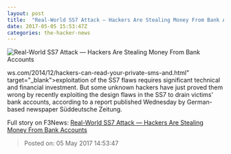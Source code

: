 ```yaml
---
layout: post
title:  "Real-World SS7 Attack — Hackers Are Stealing Money From Bank Accounts"
date: 2017-05-05 15:53:47Z
categories: the-hacker-news
---
```


![Real-World SS7 Attack — Hackers Are Stealing Money From Bank Accounts](https://4.bp.blogspot.com/-Kv-meiHfe2g/WQroyb_Z6wI/AAAAAAAAscs/HXkCqZcEa7UtkG8R5YrWfMyTVv1CEyA4gCLcB/s1600/ss7-vulnerability-bank-hacking.png)

ws.com/2014/12/hackers-can-read-your-private-sms-and.html" target="_blank">exploitation of the SS7 flaws requires significant technical and financial investment. But some unknown hackers have just proved them wrong by recently exploiting the design flaws in the SS7 to drain victims' bank accounts, according to a report published Wednesday by German-based newspaper Süddeutsche Zeitung.


Full story on F3News: [Real-World SS7 Attack — Hackers Are Stealing Money From Bank Accounts](http://www.f3nws.com/n/RgESGE)

> Posted on: 05 May 2017 14:53:47
